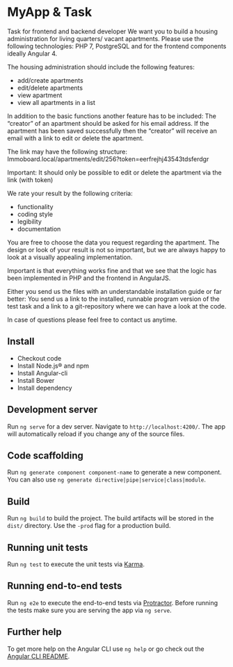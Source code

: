 # MyApp & Task

Task for frontend and backend developer
We want you to build a housing administration for living quarters/ vacant apartments.
Please use the following technologies: PHP 7, PostgreSQL and for the frontend components
ideally Angular 4.

The housing administration should include the following features:
* add/create apartments
* edit/delete apartments
* view apartment
* view all apartments in a list

In addition to the basic functions another feature has to be included: The “creator” of an
apartment should be asked for his email address.
If the apartment has been saved successfully then the “creator” will receive an email with a
link to edit or delete the apartment.

The link may have the following structure:
Immoboard.local/apartments/edit/256?token=eerfrejhj43543tdsferdgr

Important: It should only be possible to edit or delete the apartment via the link (with token)

We rate your result by the following criteria:
* functionality
* coding style
* legibility
* documentation

You are free to choose the data you request regarding the apartment. The design or look of
your result is not so important, but we are always happy to look at a visually appealing
implementation.

Important is that everything works fine and that we see that the logic has been implemented
in PHP and the frontend in AngularJS.

Either you send us the files with an understandable installation guide or far better: You send
us a link to the installed, runnable program version of the test task and a link to a git-repository
where we can have a look at the code.

In case of questions please feel free to contact us anytime.

## Install

* Checkout code
* Install Node.js® and npm
* Install Angular-cli
* Install Bower
* Install dependency

## Development server

Run `ng serve` for a dev server. Navigate to `http://localhost:4200/`. The app will automatically reload if you change any of the source files.

## Code scaffolding

Run `ng generate component component-name` to generate a new component. You can also use `ng generate directive|pipe|service|class|module`.

## Build

Run `ng build` to build the project. The build artifacts will be stored in the `dist/` directory. Use the `-prod` flag for a production build.

## Running unit tests

Run `ng test` to execute the unit tests via [Karma](https://karma-runner.github.io).

## Running end-to-end tests

Run `ng e2e` to execute the end-to-end tests via [Protractor](http://www.protractortest.org/).
Before running the tests make sure you are serving the app via `ng serve`.

## Further help

To get more help on the Angular CLI use `ng help` or go check out the [Angular CLI README](https://github.com/angular/angular-cli/blob/master/README.md).
